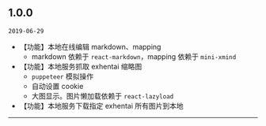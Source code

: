 ## 1.0.0

`2019-06-29`

- 【功能】本地在线编辑 markdown、mapping
  - markdown 依赖于 `react-markdown`，mapping 依赖于 `mini-xmind`
- 【功能】本地服务抓取 exhentai 缩略图
  - `puppeteer` 模拟操作
  - 自动设置 cookie
  - 大图显示。图片懒加载依赖于 `react-lazyload`
- 【功能】本地服务下载指定 exhentai 所有图片到本地

---
